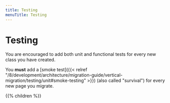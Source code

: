 ```yaml
---
title: Testing
menuTitle: Testing
---
```


# Testing

You are encouraged to add both unit and functional tests for every new class
you have created.

You **must** add a [smoke test]({{< relref "/8/development/architecture/migration-guide/vertical-migration/testing/unit#smoke-testing" >}}) (also called "survival") for every new page you migrate.

{{% children %}}
